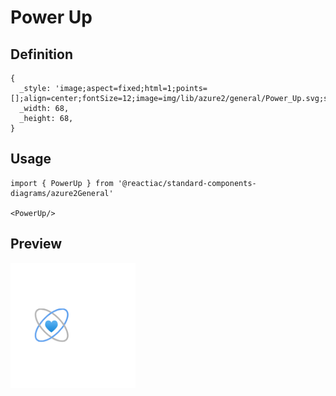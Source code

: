 # Power Up

## Definition

```
{
  _style: 'image;aspect=fixed;html=1;points=[];align=center;fontSize=12;image=img/lib/azure2/general/Power_Up.svg;strokeColor=none;',
  _width: 68,
  _height: 68,
}
```

## Usage

```
import { PowerUp } from '@reactiac/standard-components-diagrams/azure2General'

<PowerUp/>
```

## Preview

<img src="./power-up.png" width="200"/>
